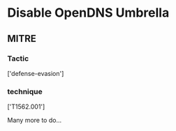 # Disable OpenDNS Umbrella

## MITRE

### Tactic
['defense-evasion']

### technique
['T1562.001']

Many more to do...
